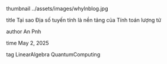 <!-- TEMPLATE này dành cho định dạng nội dung blog cá nhân.

THUMBNAIL
    Đường dẫn or đường link hình ảnh
HEADER
    title: tiêu đề chính của bài viết. | author: tên tác giả. | time: ngày tháng đăng. | tag: danh sách các thẻ (tags), mỗi thẻ một dòng.
NỘI DUNG - các nội dung nằm bên dưới Marker
    Các Marker được hỗ trợ: h2 | h3 | para | imginline | layout1 (img-text) | layout2 (text-img) | quote | callout | figcaption
Ngoài ra
    Có thẻ highlight (sử dụng inline trong văn bản bằng [[style:text]])
        [[xanh:...]], [[xam:...]], [[dam:...]], [[nghien:...]], [[dam_xanh:...]], [[dam_xam:...]], [[gachchan:...]]

                               Bên dưới là phần viết  -->
thumbnail
../assets/images/whylnblog.jpg

title
Tại sao Địa số tuyến tính là nền tảng của Tính toán lượng tử

author
An Pnh

time
May 2, 2025

tag
LinearAlgebra
QuantumComputing